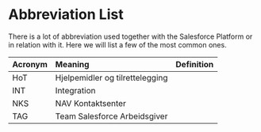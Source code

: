 # Abbreviation List

There is a lot of abbreviation used together with the Salesforce Platform or in relation with it. Here we will list a few of the most common ones.

| Acronym | Meaning                         | Definition |
|:--------|:--------------------------------|:-----------|
| HoT     | Hjelpemidler og tilrettelegging |            |
| INT     | Integration                     |            |
| NKS     | NAV Kontaktsenter               |            |
| TAG     | Team Salesforce Arbeidsgiver    |            |
